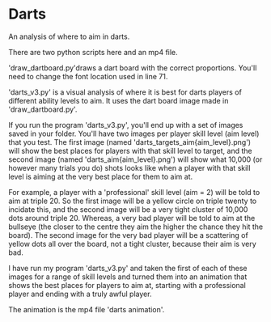 # Darts
An analysis of where to aim in darts.

There are two python scripts here and an mp4 file.

'draw_dartboard.py'draws a dart board with the correct proportions. You'll need to change the font location used in line 71.

'darts_v3.py' is a visual analysis of where it is best for darts players of different ability levels to aim. It uses the dart board image made in 'draw_dartboard.py'.

If you run the program 'darts_v3.py', you'll end up with a set of images saved in your folder. You'll have two images per player skill level (aim level) that you test. The first image (named 'darts_targets_aim{aim_level}.png') will show the best places for players with that skill level to target, and the second image (named 'darts_aim{aim_level}.png') will show what 10,000 (or however many trials you do) shots looks like when a player with that skill level is aiming at the very best place for them to aim at. 

For example, a player with a 'professional' skill level (aim = 2) will be told to aim at triple 20. So the first image will be a yellow circle on triple twenty to incidate this, and the second image will be a very tight cluster of 10,000 dots around triple 20. Whereas, a very bad player will be told to aim at the bullseye (the closer to the centre they aim the higher the chance they hit the board). The second image for the very bad player will be a scattering of yellow dots all over the board, not a tight cluster, because their aim is very bad. 

I have run my program 'darts_v3.py' and taken the first of each of these images for a range of skill levels and turned them into an animation that shows the best places for players to aim at, starting with a professional player and ending with a truly awful player. 

The animation is the mp4 file 'darts animation'. 


